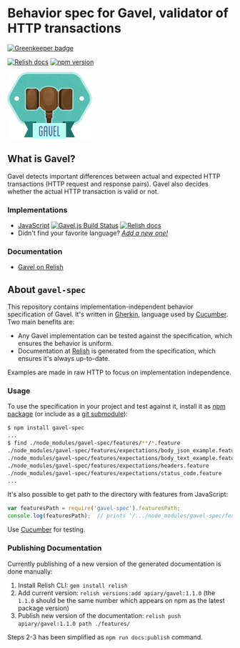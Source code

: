 # Behavior spec for Gavel, validator of HTTP transactions

[![Greenkeeper badge](https://badges.greenkeeper.io/apiaryio/gavel-spec.svg)](https://greenkeeper.io/)

[![Relish docs](https://img.shields.io/badge/docs-Relish-green.svg?style=flat)][Gavel on Relish]
[![npm version](https://badge.fury.io/js/gavel-spec.svg)](https://badge.fury.io/js/gavel-spec)

![Gavel - Validator of HTTP Transactions](img/gavel.png?v=1&raw=true)

## What is Gavel?

Gavel detects important differences between actual and expected HTTP transactions (HTTP request and response pairs). Gavel also decides whether the actual HTTP transaction is valid or not.

### Implementations

- [JavaScript][Gavel.js] [![Gavel.js Build Status](https://travis-ci.org/apiaryio/gavel.js.svg?branch=master)](https://travis-ci.org/apiaryio/gavel.js) [![Relish docs](https://img.shields.io/badge/docs-Relish-green.svg?style=flat)][Gavel.js on Relish]
- Didn't find your favorite language? _[Add a new one!](features/add-implementation.md)_

### Documentation

- [Gavel on Relish][]

## About `gavel-spec`

This repository contains implementation-independent behavior specification of Gavel. It's written in [Gherkin][], language used by [Cucumber][]. Two main benefits are:

- Any Gavel implementation can be tested against the specification, which ensures the behavior is uniform.
- Documentation at [Relish][] is generated from the specification, which ensures it's always up-to-date.

Examples are made in raw HTTP to focus on implementation independence.

### Usage

To use the specification in your project and test against it, install it as [npm package][] (or include as a [git submodule][]):

```sh
$ npm install gavel-spec
...
$ find ./node_modules/gavel-spec/features/**/*.feature
./node_modules/gavel-spec/features/expectations/body_json_example.feature
./node_modules/gavel-spec/features/expectations/body_text_example.feature
./node_modules/gavel-spec/features/expectations/headers.feature
./node_modules/gavel-spec/features/expectations/status_code.feature
...
```

It's also possible to get path to the directory with features from JavaScript:

```javascript
var featuresPath = require('gavel-spec').featuresPath;
console.log(featuresPath);  // prints '/.../node_modules/gavel-spec/features/'
```

Use [Cucumber][] for testing.

### Publishing Documentation

Currently publishing of a new version of the generated documentation is done manually:

1. Install Relish CLI: `gem install relish`
2. Add current version: `relish versions:add apiary/gavel:1.1.0` (the `1.1.0` should be the same number which appears on npm as the latest package version)
3. Publish new version of the documentation: `relish push apiary/gavel:1.1.0 path ./features/`

Steps 2-3 has been simplified as `npm run docs:publish` command.


[Relish]: https://www.relishapp.com/
[Gavel on Relish]: https://www.relishapp.com/apiary/gavel
[Gavel.js]: https://github.com/apiaryio/gavel.js
[Gavel.js on Relish]: https://www.relishapp.com/apiary/gavel/docs/javascript/
[Gherkin]: https://github.com/cucumber/gherkin
[Cucumber]: https://github.com/cucumber/cucumber
[git submodule]: https://git-scm.com/book/en/v2/Git-Tools-Submodules
[npm package]: https://www.npmjs.com/package/gavel-spec
